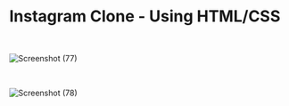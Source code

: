 # Instagram Clone - Using HTML/CSS

<br>

![Screenshot (77)](https://user-images.githubusercontent.com/28219596/207508875-4438dbf6-95c3-426d-af95-d485fac2db5b.png)

<br>

![Screenshot (78)](https://user-images.githubusercontent.com/28219596/207508919-e78ed062-1503-4d18-a8bb-6d61faae2552.png)
